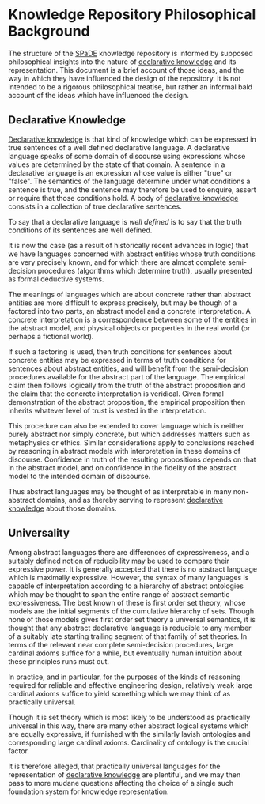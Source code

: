 # Knowledge Repository Philosophical Background

The structure of the [SPaDE](../docs/tlad001.md#spade) knowledge repository is informed by supposed philosophical insights into the nature of [declarative knowledge](../docs/tlad001.md#declarative-knowledge) and its representation.
This document is a brief account of those ideas, and the way in which they have influenced the design of the repository.
It is not intended to be a rigorous philosophical treatise, but rather an informal bald account of the ideas which have influenced the design.

## Declarative Knowledge

[Declarative knowledge](../docs/tlad001.md#declarative-knowledge) is that kind of knowledge which can be expressed in true sentences of a well defined declarative language.
A declarative language speaks of some domain of discourse using expressions whose values are determined by the state of that domain.
A sentence in a declarative language is an expression whose value is either "true" or "false".
The semantics of the language determine under what conditions a sentence is true, and the sentence may therefore be used to enquire, assert or require that those conditions hold.
A body of [declarative knowledge](../docs/tlad001.md#declarative-knowledge) consists in a collection of true declarative sentences.

To say that a declarative language is *well defined* is to say that the truth conditions of its sentences are well defined.

It is now the case (as a result of historically recent advances in logic) that we have languages concerned with abstract entities whose truth conditions are very precisely known, and for which there are almost complete semi-decision procedures (algorithms which determine truth), usually presented as formal deductive systems.

The meanings of languages which are about concrete rather than abstract entities are more difficult to express precisely, but may be though of a factored into two parts, an abstract model and a concrete interpretation.
A concrete interpretation is a correspondence between some of the entities in the abstract model, and physical objects or properties in the real world (or perhaps a fictional world).

If such a factoring is used, then truth conditions for sentences about concrete entities may be expressed in terms of truth conditions for sentences about abstract entities, and will benefit from the semi-decision procedures available for the abstract part of the language.
The empirical claim then follows logically from the truth of the abstract proposition and the claim that the concrete interpretation is veridical.
Given formal demonstration of the abstract proposition, the empirical proposition then inherits whatever level of trust is vested in the interpretation.

This procedure can also be extended to cover language which is neither purely abstract nor simply concrete, but which addresses matters such as metaphysics or ethics.
Similar considerations apply to conclusions reached by reasoning in abstract models with interpretation in these domains of discourse.
Confidence in truth of the resulting propositions depends on that in the abstract model, and on confidence in the fidelity of the abstract model to the intended domain of discourse.

Thus abstract languages may be thought of as interpretable in many non-abstract domains, and as thereby serving to represent [declarative knowledge](../docs/tlad001.md#declarative-knowledge) about those domains.

## Universality

Among abstract languages there are differences of expressiveness, and a suitably defined notion of reducibility may be used to compare their expressive power.
It is generally accepted that there is no abstract language which is maximally expressive.
However, the syntax of many languages is capable of interpretation according to a hierarchy of abstract ontologies which may be thought to span the entire range of abstract semantic expressiveness.
The best known of these is first order set theory, whose models are the initial segments of the cumulative hierarchy of sets.
Though none of those models gives first order set theory a universal semantics, it is thought that any abstract declarative language is reducible to any member of a suitably late starting trailing segment of that family of set theories.
In terms of the relevant near complete semi-decision procedures, large cardinal axioms suffice for a while, but eventually human intuition about these principles runs must out.

In practice, and in particular, for the purposes of the kinds of reasoning required for reliable and effective engineering design, relatively weak large cardinal axioms suffice to yield something which we may think of as practically universal.

Though it is set theory which is most likely to be understood as practically universal in this way, there are many other abstract logical systems which are equally expressive, if furnished with the similarly lavish ontologies and corresponding large cardinal axioms.
Cardinality of ontology is the crucial factor.

It is therefore alleged, that practically universal languages for the representation of [declarative knowledge](../docs/tlad001.md#declarative-knowledge) are plentiful, and we may then pass to more mudane questions affecting the choice of a single such foundation system for knowledge representation.
